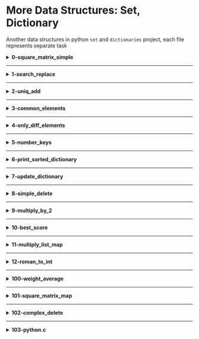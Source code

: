 # More Data Structures: Set, Dictionary
Another data structures in python `set` and `dictionaries` project, each file represents separate task

<details>
<summary><b>0-square_matrix_simple</b></summary>
python program to that returns a new 2d matrix of each element squared
</details>
<hr />
<details>
<summary><b>1-search_replace</b></summary>
python program that replaces all occurrences of an element by another in a new list.
</details>
<hr />
<details>
<summary><b>2-uniq_add</b></summary>
python program that adds all unique integers in a list (only once for each integer).
</details>
<hr />
<details>
<summary><b>3-common_elements</b></summary>
python program that returns a set of common elements in two sets.
</details>
<hr />
<details>
<summary><b>4-only_diff_elements</b></summary>
python program that returns a set of all elements present in only one set.
</details>
<hr />
<details>
<summary><b>5-number_keys</b></summary>
python program that returns number of keys in a dictionary
</details>
<hr />
<details>
<summary><b>6-print_sorted_dictionary</b></summary>
python program that prints a dictionary by ordered keys.
</details>
<hr />
<details>
<summary><b>7-update_dictionary</b></summary>
python program that replaces or adds key/value in a dictionary.
</details>
<hr />
<details>
<summary><b>8-simple_delete</b></summary>
python program that deletes a key in a dictionary.
</details>
<hr />
<details>
<summary><b>9-multiply_by_2</b></summary>
python program that returns a new dictionary with all values multiplied by 2
</details>
<hr />
<details>
<summary><b>10-best_score</b></summary>
python program that returns a key with the biggest integer value.
</details>
<hr />
<details>
<summary><b>11-multiply_list_map</b></summary>
python program that returns a list with all values multiplied by a number without using any loops.
</details>
<hr />
<details>
<summary><b>12-roman_to_int</b></summary>
python program that converts a Roman numeral to an integer.<br />
Numbers are written with combinations of letters from the Latin alphabet,
each letter with a fixed integer value. Modern style uses only these seven:

| I | V | X | L | C | D | M |
|---|---|---|---|---|---|---|
| 1 | 5 |10 |50 |100|500|1000|
</details>
<hr />
<details>
<summary><b>100-weight_average</b></summary>
python program that returns the weighted average of all integers tuple (<score>, <weight>)
</details>
<hr />
<details>
<summary><b>101-square_matrix_map</b></summary>
python program that computes the square value of all integers of a matrix using map
</details>
<hr />
<details>
<summary><b>102-complex_delete</b></summary>
python program that deletes keys with a specific value in a dictionary.
</details>
<hr />
<details>
<summary><b>103-python.c</b></summary>
c program that extracts some basic info about Python lists and Python bytes objects.<br />

- `PyBytesObject` :
```
typedef struct {
    PyObject_VAR_HEAD
    Py_hash_t ob_shash;
    char ob_sval[1];

    /* Invariants:
     *     ob_sval contains space for 'ob_size+1' elements.
     *     ob_sval[ob_size] == 0.
     *     ob_shash is the hash of the byte string or -1 if not computed yet.
     */
} PyBytesObject;

```
- `PyListObject` :
```
typedef struct {
    PyObject_VAR_HEAD
    /* Vector of pointers to list elements.  list[0] is ob_item[0], etc. */
    PyObject **ob_item;

    /* ob_item contains space for 'allocated' elements.  The number
     * currently in use is ob_size.
     * Invariants:
     *     0 <= ob_size <= allocated
     *     len(list) == ob_size
     *     ob_item == NULL implies ob_size == allocated == 0
     * list.sort() temporarily sets allocated to -1 to detect mutations.
     *
     * Items must normally not be NULL, except during construction when
     * the list is not yet visible outside the function that builds it.
     */
    Py_ssize_t allocated;
} PyListObject;
```
__*Both of the above objects inherits from `PyObject`*__ : <br />
```
/* Nothing is actually declared to be a PyObject, but every pointer to
 * a Python object can be cast to a PyObject*.  This is inheritance built
 * by hand.  Similarly every pointer to a variable-size Python object can,
 * in addition, be cast to PyVarObject*.
 */
typedef struct _object {
    _PyObject_HEAD_EXTRA
    Py_ssize_t ob_refcnt;
    PyTypeObject *ob_type;
} PyObject;
```
</details>
